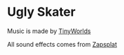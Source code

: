 # Ugly Skater

Music is made by [TinyWorlds](https://opengameart.org/content/happy-adventure-loop)

All sound effects comes from [Zapsplat](https://www.zapsplat.com)
